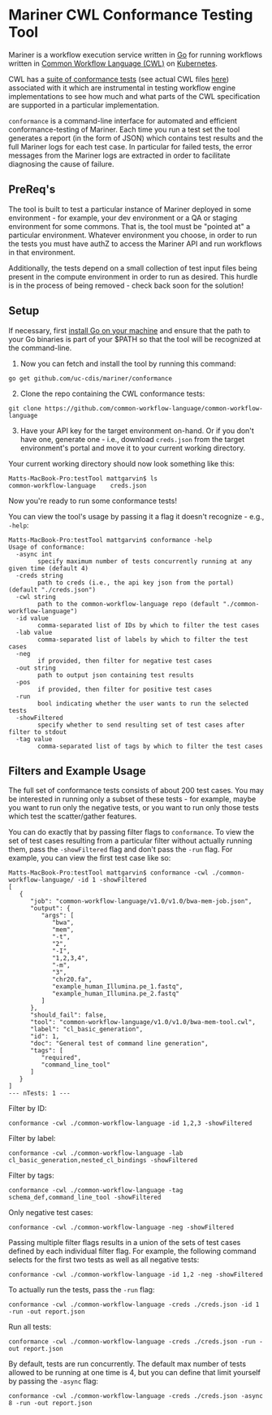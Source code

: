# Mariner CWL Conformance Testing Tool

Mariner is a workflow execution service written in [Go](https://golang.org/) 
for running workflows written in [Common Workflow Language (CWL)](https://www.commonwl.org/)
on [Kubernetes](https://kubernetes.io/).

CWL has a [suite of conformance tests](https://github.com/common-workflow-language/common-workflow-language/blob/master/v1.0/conformance_test_v1.0.yaml)
(see actual CWL files [here](https://github.com/common-workflow-language/common-workflow-language/tree/master/v1.0/v1.0))
associated with it which are instrumental in testing workflow engine implementations
to see how much and what parts of the CWL specification are supported in a particular implementation.

`conformance` is a command-line interface for automated and efficient conformance-testing of Mariner.
Each time you run a test set the tool generates a report (in the form of JSON)
which contains test results and the full Mariner logs for each test case.
In particular for failed tests, the error messages from the Mariner logs
are extracted in order to facilitate diagnosing the cause of failure.

## PreReq's

The tool is built to test a particular instance of Mariner deployed in some environment - 
for example, your dev environment or a QA or staging environment for some commons.
That is, the tool must be "pointed at" a particular environment.
Whatever environment you choose, in order to run the tests 
you must have authZ to access the Mariner API and run workflows in that environment.

Additionally, the tests depend on a small collection of test input files
being present in the compute environment in order to run as desired.
This hurdle is in the process of being removed -
check back soon for the solution!

## Setup

If necessary, first [install Go on your machine](https://golang.org/doc/install)
and ensure that the path to your Go binaries is part of your $PATH so that
the tool will be recognized at the command-line.

1. Now you can fetch and install the tool by running this command:

```
go get github.com/uc-cdis/mariner/conformance
```

2. Clone the repo containing the CWL conformance tests:

```
git clone https://github.com/common-workflow-language/common-workflow-language
```

3. Have your API key for the target environment on-hand. Or if you don't have one, generate one - i.e., download `creds.json` 
from the target environment's portal and move it to your current working directory.

Your current working directory should now look something like this:

```
Matts-MacBook-Pro:testTool mattgarvin$ ls
common-workflow-language	creds.json
```

Now you're ready to run some conformance tests!

You can view the tool's usage by passing it a flag it doesn't recognize - e.g., `-help`:

```
Matts-MacBook-Pro:testTool mattgarvin$ conformance -help
Usage of conformance:
  -async int
    	specify maximum number of tests concurrently running at any given time (default 4)
  -creds string
    	path to creds (i.e., the api key json from the portal) (default "./creds.json")
  -cwl string
    	path to the common-workflow-language repo (default "./common-workflow-language")
  -id value
    	comma-separated list of IDs by which to filter the test cases
  -lab value
    	comma-separated list of labels by which to filter the test cases
  -neg
    	if provided, then filter for negative test cases
  -out string
    	path to output json containing test results
  -pos
    	if provided, then filter for positive test cases
  -run
    	bool indicating whether the user wants to run the selected tests
  -showFiltered
    	specify whether to send resulting set of test cases after filter to stdout
  -tag value
    	comma-separated list of tags by which to filter the test cases
```

## Filters and Example Usage

The full set of conformance tests consists of about 200 test cases.
You may be interested in running only a subset of these tests -
for example, maybe you want to run only the negative tests,
or you want to run only those tests which test the scatter/gather features.

You can do exactly that by passing filter flags to `conformance`.
To view the set of test cases resulting from a particular filter
without actually running them, pass the `-showFiltered` flag and 
don't pass the `-run` flag. For example, you can view the first 
test case like so:

```
Matts-MacBook-Pro:testTool mattgarvin$ conformance -cwl ./common-workflow-language/ -id 1 -showFiltered
[
   {
      "job": "common-workflow-language/v1.0/v1.0/bwa-mem-job.json",
      "output": {
         "args": [
            "bwa",
            "mem",
            "-t",
            "2",
            "-I",
            "1,2,3,4",
            "-m",
            "3",
            "chr20.fa",
            "example_human_Illumina.pe_1.fastq",
            "example_human_Illumina.pe_2.fastq"
         ]
      },
      "should_fail": false,
      "tool": "common-workflow-language/v1.0/v1.0/bwa-mem-tool.cwl",
      "label": "cl_basic_generation",
      "id": 1,
      "doc": "General test of command line generation",
      "tags": [
         "required",
         "command_line_tool"
      ]
   }
]
--- nTests: 1 ---
```

Filter by ID:

```
conformance -cwl ./common-workflow-language -id 1,2,3 -showFiltered 
```

Filter by label:

```
conformance -cwl ./common-workflow-language -lab cl_basic_generation,nested_cl_bindings -showFiltered
```

Filter by tags:

```
conformance -cwl ./common-workflow-language -tag schema_def,command_line_tool -showFiltered
```

Only negative test cases:

```
conformance -cwl ./common-workflow-language -neg -showFiltered
```

Passing multiple filter flags results in a union of the sets of 
test cases defined by each individual filter flag.
For example, the following command selects for
the first two tests as well as all negative tests:

```
conformance -cwl ./common-workflow-language -id 1,2 -neg -showFiltered
```

To actually run the tests, pass the `-run` flag:

```
conformance -cwl ./common-workflow-language -creds ./creds.json -id 1 -run -out report.json
```

Run all tests:

```
conformance -cwl ./common-workflow-language -creds ./creds.json -run -out report.json
```

By default, tests are run concurrently. The default max number of tests allowed to be running
at one time is 4, but you can define that limit yourself by passing the `-async` flag:

```
conformance -cwl ./common-workflow-language -creds ./creds.json -async 8 -run -out report.json
```


